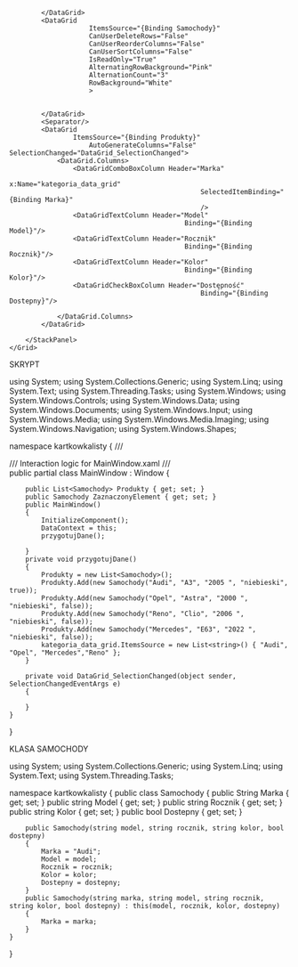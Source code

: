 <Window x:Class="kartkowkalisty.MainWindow"
        xmlns="http://schemas.microsoft.com/winfx/2006/xaml/presentation"
        xmlns:x="http://schemas.microsoft.com/winfx/2006/xaml"
        xmlns:d="http://schemas.microsoft.com/expression/blend/2008"
        xmlns:mc="http://schemas.openxmlformats.org/markup-compatibility/2006"
        xmlns:local="clr-namespace:kartkowkalisty"
        mc:Ignorable="d"
        Title="MainWindow" Height="450" Width="800">
    <Grid>
        <StackPanel>
            <DataGrid ItemsSource="{Binding Samochody}">

            </DataGrid>
            <DataGrid
                        ItemsSource="{Binding Samochody}"
                        CanUserDeleteRows="False"
                        CanUserReorderColumns="False"
                        CanUserSortColumns="False"
                        IsReadOnly="True"
                        AlternatingRowBackground="Pink"
                        AlternationCount="3"
                        RowBackground="White"
                        >


            </DataGrid>
            <Separator/>
            <DataGrid 
                    ItemsSource="{Binding Produkty}"
                        AutoGenerateColumns="False" SelectionChanged="DataGrid_SelectionChanged">
                <DataGrid.Columns>
                    <DataGridComboBoxColumn Header="Marka"
                                                    x:Name="kategoria_data_grid"
                                                    SelectedItemBinding="{Binding Marka}"
                                                    />
                    <DataGridTextColumn Header="Model"
                                                Binding="{Binding Model}"/>
                    <DataGridTextColumn Header="Rocznik"
                                                Binding="{Binding Rocznik}"/>
                    <DataGridTextColumn Header="Kolor"
                                                Binding="{Binding Kolor}"/>
                    <DataGridCheckBoxColumn Header="Dostępność"
                                                    Binding="{Binding Dostepny}"/>

                </DataGrid.Columns>
            </DataGrid>

        </StackPanel>
    </Grid>
</Window>



SKRYPT


using System;
using System.Collections.Generic;
using System.Linq;
using System.Text;
using System.Threading.Tasks;
using System.Windows;
using System.Windows.Controls;
using System.Windows.Data;
using System.Windows.Documents;
using System.Windows.Input;
using System.Windows.Media;
using System.Windows.Media.Imaging;
using System.Windows.Navigation;
using System.Windows.Shapes;

namespace kartkowkalisty
{
    /// <summary>
    /// Interaction logic for MainWindow.xaml
    /// </summary>
    public partial class MainWindow : Window
    {
        
        public List<Samochody> Produkty { get; set; }
        public Samochody ZaznaczonyElement { get; set; }
        public MainWindow()
        {
            InitializeComponent();
            DataContext = this;
            przygotujDane();

        }
        private void przygotujDane()
        {
            Produkty = new List<Samochody>();
            Produkty.Add(new Samochody("Audi", "A3", "2005 ", "niebieski", true));
            Produkty.Add(new Samochody("Opel", "Astra", "2000 ", "niebieski", false));
            Produkty.Add(new Samochody("Reno", "Clio", "2006 ", "niebieski", false));
            Produkty.Add(new Samochody("Mercedes", "E63", "2022 ", "niebieski", false));
            kategoria_data_grid.ItemsSource = new List<string>() { "Audi", "Opel", "Mercedes","Reno" };
        }

        private void DataGrid_SelectionChanged(object sender, SelectionChangedEventArgs e)
        {

        }
    }
}



KLASA SAMOCHODY


using System;
using System.Collections.Generic;
using System.Linq;
using System.Text;
using System.Threading.Tasks;

namespace kartkowkalisty
{
    public class Samochody
    {
        public String Marka { get; set; }
        public string Model { get; set; }
        public string Rocznik { get; set; }
        public string Kolor { get; set; }
        public bool Dostepny { get; set; }

        public Samochody(string model, string rocznik, string kolor, bool dostepny)
        {
            Marka = "Audi";
            Model = model;
            Rocznik = rocznik;
            Kolor = kolor;
            Dostepny = dostepny;
        }
        public Samochody(string marka, string model, string rocznik, string kolor, bool dostepny) : this(model, rocznik, kolor, dostepny)
        {
            Marka = marka;
        }
    }
}
